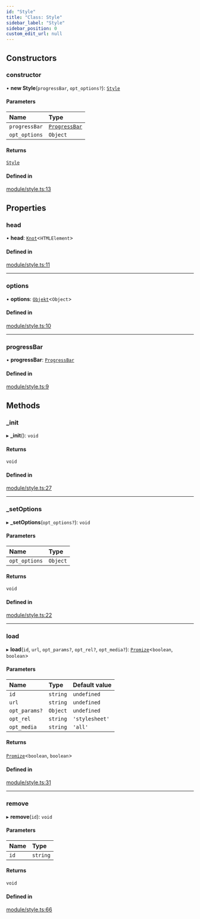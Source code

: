 ```yaml
---
id: "Style"
title: "Class: Style"
sidebar_label: "Style"
sidebar_position: 0
custom_edit_url: null
---
```


## Constructors

### constructor

• **new Style**(`progressBar`, `opt_options?`): [`Style`](Style.md)

#### Parameters

| Name | Type |
| :------ | :------ |
| `progressBar` | [`ProgressBar`](ProgressBar.md) |
| `opt_options` | `Object` |

#### Returns

[`Style`](Style.md)

#### Defined in

[module/style.ts:13](https://github.com/siposdani87/sui-js/blob/9aff0f0/src/module/style.ts#L13)

## Properties

### head

• **head**: [`Knot`](Knot.md)\<`HTMLElement`\>

#### Defined in

[module/style.ts:11](https://github.com/siposdani87/sui-js/blob/9aff0f0/src/module/style.ts#L11)

___

### options

• **options**: [`Objekt`](Objekt.md)\<`Object`\>

#### Defined in

[module/style.ts:10](https://github.com/siposdani87/sui-js/blob/9aff0f0/src/module/style.ts#L10)

___

### progressBar

• **progressBar**: [`ProgressBar`](ProgressBar.md)

#### Defined in

[module/style.ts:9](https://github.com/siposdani87/sui-js/blob/9aff0f0/src/module/style.ts#L9)

## Methods

### \_init

▸ **_init**(): `void`

#### Returns

`void`

#### Defined in

[module/style.ts:27](https://github.com/siposdani87/sui-js/blob/9aff0f0/src/module/style.ts#L27)

___

### \_setOptions

▸ **_setOptions**(`opt_options?`): `void`

#### Parameters

| Name | Type |
| :------ | :------ |
| `opt_options` | `Object` |

#### Returns

`void`

#### Defined in

[module/style.ts:22](https://github.com/siposdani87/sui-js/blob/9aff0f0/src/module/style.ts#L22)

___

### load

▸ **load**(`id`, `url`, `opt_params?`, `opt_rel?`, `opt_media?`): [`Promize`](Promize.md)\<`boolean`, `boolean`\>

#### Parameters

| Name | Type | Default value |
| :------ | :------ | :------ |
| `id` | `string` | `undefined` |
| `url` | `string` | `undefined` |
| `opt_params?` | `Object` | `undefined` |
| `opt_rel` | `string` | `'stylesheet'` |
| `opt_media` | `string` | `'all'` |

#### Returns

[`Promize`](Promize.md)\<`boolean`, `boolean`\>

#### Defined in

[module/style.ts:31](https://github.com/siposdani87/sui-js/blob/9aff0f0/src/module/style.ts#L31)

___

### remove

▸ **remove**(`id`): `void`

#### Parameters

| Name | Type |
| :------ | :------ |
| `id` | `string` |

#### Returns

`void`

#### Defined in

[module/style.ts:66](https://github.com/siposdani87/sui-js/blob/9aff0f0/src/module/style.ts#L66)
